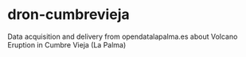 # dron-cumbrevieja
Data acquisition and delivery from opendatalapalma.es about Volcano Eruption in Cumbre Vieja (La Palma)
